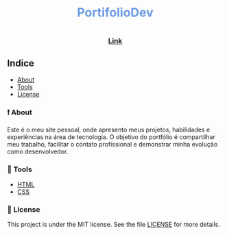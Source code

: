 <h1 align="center">

<span style="color: #6F9DE2">PortifolioDev</span>

</h1>


<h1 align="center">
    <a href="https://portdolio-dev.vercel.app/" style="font-size: 1rem">Link</a>
</h1>

## Indice
- [About](#-about)
- [Tools](#-tools)
- [License](#-license)

### ❗ About
Este é o meu site pessoal, onde apresento meus projetos, habilidades e experiências na área de tecnologia. O objetivo do portfólio é compartilhar meu trabalho, facilitar o contato profissional e demonstrar minha evolução como desenvolvedor.

### 🔨 Tools

- [HTML](https://www.learn-html.org/)
- [CSS](https://learn-css.org/)

### 📖 License

This project is under the MIT license. See the file [LICENSE](https://github.com/pedroairees/byteNews/blob/main/LICENSE) for more details.
